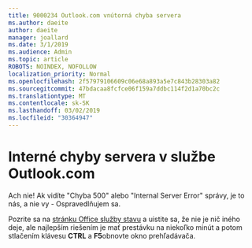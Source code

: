 ```yaml
---
title: 9000234 Outlook.com vnútorná chyba servera
ms.author: daeite
author: daeite
manager: joallard
ms.date: 3/1/2019
ms.audience: Admin
ms.topic: article
ROBOTS: NOINDEX, NOFOLLOW
localization_priority: Normal
ms.openlocfilehash: 2f57979106609c06e68a893a5e7c843b28303a82
ms.sourcegitcommit: 47bdacaa8fcfce06f159a7ddbc114f2d1a70bc2c
ms.translationtype: MT
ms.contentlocale: sk-SK
ms.lasthandoff: 03/02/2019
ms.locfileid: "30364947"
---
```

# <a name="internal-server-errors-in-outlookcom"></a>Interné chyby servera v službe Outlook.com

Ach nie! Ak vidíte "Chyba 500" alebo "Internal Server Error" správy, je to nás, a nie vy - Ospravedlňujem sa.

Pozrite sa na [stránku Office služby stavu](https://portal.office.com/servicestatus) a uistite sa, že nie je nič iného deje, ale najlepším riešením je mať prestávku na niekoľko minút a potom stlačením klávesu **CTRL** a **F5**obnovte okno prehľadávača.